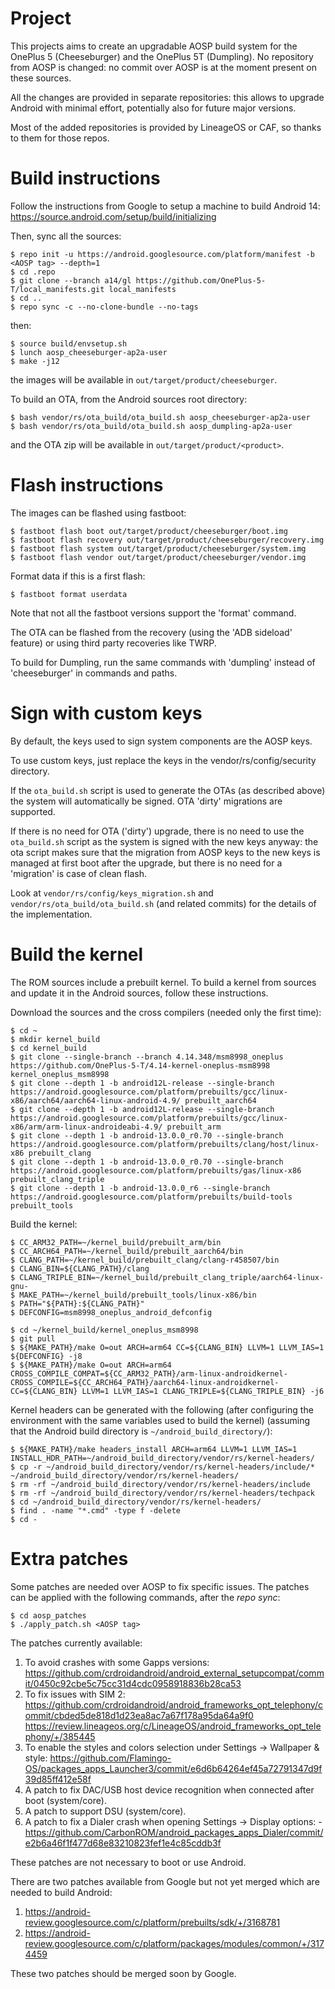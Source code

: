 # Project

This projects aims to create an upgradable AOSP build system for the OnePlus 5 (Cheeseburger) and the OnePlus 5T (Dumpling).
No repository from AOSP is changed: no commit over AOSP is at the moment present on these sources.

All the changes are provided in separate repositories: this allows to upgrade Android with minimal effort, potentially also for future major versions.

Most of the added repositories is provided by LineageOS or CAF, so thanks to them for those repos.

# Build instructions
Follow the instructions from Google to setup a machine to build Android 14:
https://source.android.com/setup/build/initializing

Then, sync all the sources:
```
$ repo init -u https://android.googlesource.com/platform/manifest -b <AOSP tag> --depth=1
$ cd .repo
$ git clone --branch a14/gl https://github.com/OnePlus-5-T/local_manifests.git local_manifests
$ cd ..
$ repo sync -c --no-clone-bundle --no-tags
```
then:
```
$ source build/envsetup.sh
$ lunch aosp_cheeseburger-ap2a-user
$ make -j12
```
the images will be available in `out/target/product/cheeseburger`.

To build an OTA, from the Android sources root directory:
```
$ bash vendor/rs/ota_build/ota_build.sh aosp_cheeseburger-ap2a-user
$ bash vendor/rs/ota_build/ota_build.sh aosp_dumpling-ap2a-user
```
and the OTA zip will be available in `out/target/product/<product>`.

# Flash instructions
The images can be flashed using fastboot:
```
$ fastboot flash boot out/target/product/cheeseburger/boot.img
$ fastboot flash recovery out/target/product/cheeseburger/recovery.img
$ fastboot flash system out/target/product/cheeseburger/system.img
$ fastboot flash vendor out/target/product/cheeseburger/vendor.img
```
Format data if this is a first flash:
```
$ fastboot format userdata
```
Note that not all the fastboot versions support the 'format' command.

The OTA can be flashed from the recovery (using the 'ADB sideload' feature) or using third party recoveries like TWRP.

To build for Dumpling, run the same commands with 'dumpling' instead of 'cheeseburger' in commands and paths.

# Sign with custom keys

By default, the keys used to sign system components are the AOSP keys.

To use custom keys, just replace the keys in the vendor/rs/config/security directory.

If the `ota_build.sh` script is used to generate the OTAs (as described above) the system will automatically be signed. OTA 'dirty' migrations are supported.

If there is no need for OTA ('dirty') upgrade, there is no need to use the `ota_build.sh` script as the system is signed with the new keys anyway: the ota script makes sure that the migration from AOSP keys to the new keys is managed at first boot after the upgrade, but there is no need for a 'migration' is case of clean flash.

Look at `vendor/rs/config/keys_migration.sh` and `vendor/rs/ota_build/ota_build.sh` (and related commits) for the details of the implementation.

# Build the kernel
The ROM sources include a prebuilt kernel. To build a kernel from sources and update it in the Android sources, follow these instructions.

Download the sources and the cross compilers (needed only the first time):
```
$ cd ~
$ mkdir kernel_build
$ cd kernel_build
$ git clone --single-branch --branch 4.14.348/msm8998_oneplus https://github.com/OnePlus-5-T/4.14-kernel-oneplus-msm8998 kernel_oneplus_msm8998
$ git clone --depth 1 -b android12L-release --single-branch https://android.googlesource.com/platform/prebuilts/gcc/linux-x86/aarch64/aarch64-linux-android-4.9/ prebuilt_aarch64
$ git clone --depth 1 -b android12L-release --single-branch https://android.googlesource.com/platform/prebuilts/gcc/linux-x86/arm/arm-linux-androideabi-4.9/ prebuilt_arm
$ git clone --depth 1 -b android-13.0.0_r0.70 --single-branch https://android.googlesource.com/platform/prebuilts/clang/host/linux-x86 prebuilt_clang
$ git clone --depth 1 -b android-13.0.0_r0.70 --single-branch https://android.googlesource.com/platform/prebuilts/gas/linux-x86 prebuilt_clang_triple
$ git clone --depth 1 -b android-13.0.0_r6 --single-branch https://android.googlesource.com/platform/prebuilts/build-tools prebuilt_tools
```

Build the kernel:
```
$ CC_ARM32_PATH=~/kernel_build/prebuilt_arm/bin
$ CC_ARCH64_PATH=~/kernel_build/prebuilt_aarch64/bin
$ CLANG_PATH=~/kernel_build/prebuilt_clang/clang-r458507/bin
$ CLANG_BIN=${CLANG_PATH}/clang
$ CLANG_TRIPLE_BIN=~/kernel_build/prebuilt_clang_triple/aarch64-linux-gnu-
$ MAKE_PATH=~/kernel_build/prebuilt_tools/linux-x86/bin
$ PATH="${PATH}:${CLANG_PATH}"
$ DEFCONFIG=msm8998_oneplus_android_defconfig

$ cd ~/kernel_build/kernel_oneplus_msm8998
$ git pull
$ ${MAKE_PATH}/make O=out ARCH=arm64 CC=${CLANG_BIN} LLVM=1 LLVM_IAS=1 ${DEFCONFIG} -j8
$ ${MAKE_PATH}/make O=out ARCH=arm64 CROSS_COMPILE_COMPAT=${CC_ARM32_PATH}/arm-linux-androidkernel- CROSS_COMPILE=${CC_ARCH64_PATH}/aarch64-linux-androidkernel- CC=${CLANG_BIN} LLVM=1 LLVM_IAS=1 CLANG_TRIPLE=${CLANG_TRIPLE_BIN} -j6
```

Kernel headers can be generated with the following (after configuring the environment with the same variables used to build the kernel) (assuming that the Android build directory is `~/android_build_directory/`):
```
$ ${MAKE_PATH}/make headers_install ARCH=arm64 LLVM=1 LLVM_IAS=1 INSTALL_HDR_PATH=~/android_build_directory/vendor/rs/kernel-headers/
$ cp -r ~/android_build_directory/vendor/rs/kernel-headers/include/* ~/android_build_directory/vendor/rs/kernel-headers/
$ rm -rf ~/android_build_directory/vendor/rs/kernel-headers/include
$ rm -rf ~/android_build_directory/vendor/rs/kernel-headers/techpack
$ cd ~/android_build_directory/vendor/rs/kernel-headers/
$ find . -name "*.cmd" -type f -delete
$ cd -
```

# Extra patches
Some patches are needed over AOSP to fix specific issues.
The patches can be applied with the following commands, after the _repo sync_:
```
$ cd aosp_patches
$ ./apply_patch.sh <AOSP tag>
```

The patches currently available:

1) To avoid crashes with some Gapps versions:
https://github.com/crdroidandroid/android_external_setupcompat/commit/0450c92cbe5c75cc31d4cdc0958918836b28ca53
2) To fix issues with SIM 2:
https://github.com/crdroidandroid/android_frameworks_opt_telephony/commit/cbded5de818d1d23ea8ac7a67f178a95da64a9f0
https://review.lineageos.org/c/LineageOS/android_frameworks_opt_telephony/+/385445
3) To enable the styles and colors selection under Settings -> Wallpaper & style:
https://github.com/Flamingo-OS/packages_apps_Launcher3/commit/e6d6b64264ef45a72791347d9f39d85ff412e58f
5) A patch to fix DAC/USB host device recognition when connected after boot (system/core).
6) A patch to support DSU (system/core).
7) A patch to fix a Dialer crash when opening Settings -> Display options:
-https://github.com/CarbonROM/android_packages_apps_Dialer/commit/e2b6a46f1f477d68e83210823fef1e4c85cddb3f

These patches are not necessary to boot or use Android.

There are two patches available from Google but not yet merged which are needed to build Android:
1) https://android-review.googlesource.com/c/platform/prebuilts/sdk/+/3168781
2) https://android-review.googlesource.com/c/platform/packages/modules/common/+/3174459

These two patches should be merged soon by Google.
